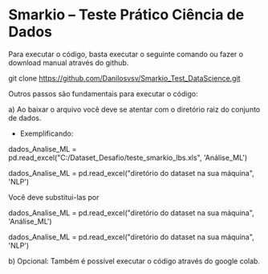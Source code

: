 # Smarkio – Teste Prático Ciência de Dados

Para executar o código, basta executar o seguinte comando ou fazer o download manual através do github.

git clone https://github.com/Danilosvsv/Smarkio_Test_DataScience.git

Outros passos são fundamentais para executar o código:

a) Ao baixar o arquivo você deve se atentar com o diretório raiz do conjunto de dados.

- Exemplificando: 

dados_Analise_ML = pd.read_excel("C:/Dataset_Desafio/teste_smarkio_lbs.xls", 'Análise_ML')

dados_Analise_ML = pd.read_excel("diretório do dataset na sua máquina", 'NLP')

Você deve substitui-las por 

dados_Analise_ML = pd.read_excel("diretório do dataset na sua máquina", 'Análise_ML')

dados_Analise_ML = pd.read_excel("diretório do dataset na sua máquina", 'NLP')

b) Opcional: Também é possível executar o código através do google colab.

